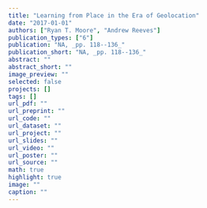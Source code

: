```yaml
---
title: "Learning from Place in the Era of Geolocation"
date: "2017-01-01"
authors: ["Ryan T. Moore", "Andrew Reeves"]
publication_types: ["6"]
publication: "NA, _pp. 118--136_"
publication_short: "NA, _pp. 118--136_"
abstract: ""
abstract_short: ""
image_preview: ""
selected: false
projects: []
tags: []
url_pdf: ""
url_preprint: ""
url_code: ""
url_dataset: ""
url_project: ""
url_slides: ""
url_video: ""
url_poster: ""
url_source: ""
math: true
highlight: true
image: ""
caption: ""
---
```

